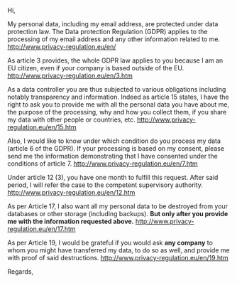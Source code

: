 Hi,

My personal data, including my email address, are protected under data protection law. The Data protection Regulation (GDPR) applies to the processing of my email address and any other information related to me.
	http://www.privacy-regulation.eu/en/

As article 3 provides, the whole GDPR law applies to you because I am an EU citizen, even if your company is based outside of the EU.
	http://www.privacy-regulation.eu/en/3.htm

As a data controller you are thus subjected to various obligations including notably transparency and information.
Indeed as article 15 states, I have the right to ask you to provide me with all the personal data you have about me, the purpose of the processing, why and how you collect them, if you share my data with other people or countries, etc.
	http://www.privacy-regulation.eu/en/15.htm

Also, I would like to know under which condition do you process my data (article 6 of the GDPR). If your processing is based on my consent, please send me the information demonstrating that I have consented under the conditions of article 7.
	http://www.privacy-regulation.eu/en/7.htm

Under article 12 (3), you have one month to fulfill this request. After said period, I will refer the case to the competent supervisory authority.
	http://www.privacy-regulation.eu/en/12.htm

As per Article 17, I also want all my personal data to be destroyed from your databases or other storage (including backups). **But only after you provide me with the information requested above.**
	http://www.privacy-regulation.eu/en/17.htm

As per Article 19, I would be grateful if you would ask **any company** to whom you might have transferred my data, to do so as well, and provide me with proof of said destructions.
	http://www.privacy-regulation.eu/en/19.htm

Regards,
